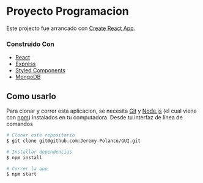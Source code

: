 # Proyecto Programacion 

Este projecto fue arrancado con [Create React App](https://github.com/facebook/create-react-app).

### Construido Con
- [React](https://reactjs.org/)
- [Express](https://expressjs.com/)
- [Styled Components](https://styled-components.com/)
- [MongoDB](https://www.mongodb.com/docs/)

## Como usarlo

Para clonar y correr esta aplicacion, se necesita [Git](https://git-scm.com) y [Node.js](https://nodejs.org/en/download/) (el cual viene con [npm](http://npmjs.com))
instalados en tu computadora. Desde tu interfaz de línea de comandos

```bash
# Clonar este repositorio
$ git clone git@github.com:Jeremy-Polanco/GUI.git

# Installar dependencias
$ npm install

# Correr la app
$ npm start
```
